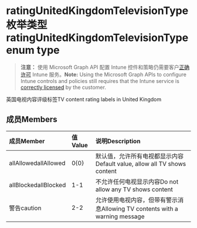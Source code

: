 # <a name="ratingunitedkingdomtelevisiontype-enum-type"></a><span data-ttu-id="f86cd-101">ratingUnitedKingdomTelevisionType 枚举类型</span><span class="sxs-lookup"><span data-stu-id="f86cd-101">ratingUnitedKingdomTelevisionType enum type</span></span>

> <span data-ttu-id="f86cd-102">**注意：** 使用 Microsoft Graph API 配置 Intune 控件和策略仍需要客户[正确许可](https://go.microsoft.com/fwlink/?linkid=839381) Intune 服务。</span><span class="sxs-lookup"><span data-stu-id="f86cd-102">**Note:** Using the Microsoft Graph APIs to configure Intune controls and policies still requires that the Intune service is [correctly licensed](https://go.microsoft.com/fwlink/?linkid=839381) by the customer.</span></span>

<span data-ttu-id="f86cd-103">英国电视内容评级标签</span><span class="sxs-lookup"><span data-stu-id="f86cd-103">TV content rating labels in United Kingdom</span></span>
## <a name="members"></a><span data-ttu-id="f86cd-104">成员</span><span class="sxs-lookup"><span data-stu-id="f86cd-104">Members</span></span>
|<span data-ttu-id="f86cd-105">成员</span><span class="sxs-lookup"><span data-stu-id="f86cd-105">Member</span></span>|<span data-ttu-id="f86cd-106">值</span><span class="sxs-lookup"><span data-stu-id="f86cd-106">Value</span></span>|<span data-ttu-id="f86cd-107">说明</span><span class="sxs-lookup"><span data-stu-id="f86cd-107">Description</span></span>|
|:---|:---|:---|
|<span data-ttu-id="f86cd-108">allAllowed</span><span class="sxs-lookup"><span data-stu-id="f86cd-108">allAllowed</span></span>|<span data-ttu-id="f86cd-109">0</span><span class="sxs-lookup"><span data-stu-id="f86cd-109">{0}</span></span>|<span data-ttu-id="f86cd-110">默认值，允许所有电视都显示内容</span><span class="sxs-lookup"><span data-stu-id="f86cd-110">Default value, allow all TV shows content</span></span>|
|<span data-ttu-id="f86cd-111">allBlocked</span><span class="sxs-lookup"><span data-stu-id="f86cd-111">allBlocked</span></span>|<span data-ttu-id="f86cd-112">1</span><span class="sxs-lookup"><span data-stu-id="f86cd-112">-1</span></span>|<span data-ttu-id="f86cd-113">不允许任何电视显示内容</span><span class="sxs-lookup"><span data-stu-id="f86cd-113">Do not allow any TV shows content</span></span>|
|<span data-ttu-id="f86cd-114">警告</span><span class="sxs-lookup"><span data-stu-id="f86cd-114">caution</span></span>|<span data-ttu-id="f86cd-115">2</span><span class="sxs-lookup"><span data-stu-id="f86cd-115">-2</span></span>|<span data-ttu-id="f86cd-116">允许使用电视内容，但带有警示消息</span><span class="sxs-lookup"><span data-stu-id="f86cd-116">Allowing TV contents with a warning message</span></span>|








